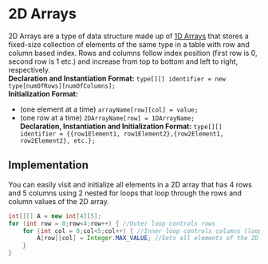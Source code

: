 # 2D Arrays
2D Arrays are a type of data structure made up of [1D Arrays](https://github.com/danielzyy/Programming-Notes/blob/master/Data%20Structures/1D%20Arrays%20and%20Arrays%20Class.md) that stores a fixed-size collection of elements of the same type in a table with row and column based index. Rows and columns follow index position (first row is 0, second row is 1 etc.) and increase from top to bottom and left to right, respectively.\
**Declaration and Instantiation Format:** ```type[][] identifier = new type[numOfRows][numOfColumns];```\
**Initialization Format:**
* (one element at a time) ```arrayName[row][col] = value;```
* (one row at a time) ```2DArrayName[row] = 1DArrayName;```\
**Declaration, Instantiation and Initialization Format:** ```type[][] identifier = {{row1Element1, row1Element2},{row2Element1, row2Element2}, etc.};```
## Implementation
You can easily visit and initialize all elements in a 2D array that has 4 rows and 5 columns using 2 nested for loops that loop through the rows and column values of the 2D array.
```java 
int[][] A = new int[4][5];
for (int row = 0;row<4;row++) { //Outer loop controls rows
	for (int col = 0;col<5;col++) { //Inner loop controls columns (loops can be reversed depending on what the question asks for)
		A[row][col] = Integer.MAX_VALUE; //Sets all elements of the 2D array to Integer.MAX_VALUE
	}
}
```